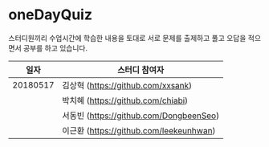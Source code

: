 # oneDayQuiz

스터디원끼리 수업시간에 학습한 내용을 토대로 서로 문제를 출제하고 풀고 오답을 적으면서 공부를 하고 있습니다.

| 일자     | 스터디 참여자                           |
| -------- | --------------------------------------- |
| 20180517 | 김상혁 (https://github.com/xxsank)      |
|          | 박치혜 (https://github.com/chiabi)      |
|          | 서동빈 (https://github.com/DongbeenSeo) |
|          | 이근환 (https://github.com/leekeunhwan) |
